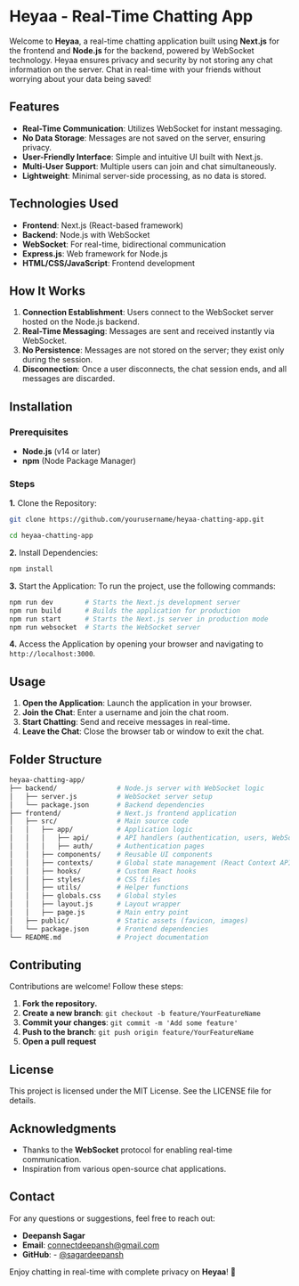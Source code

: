 # Heyaa - Real-Time Chatting App

Welcome to **Heyaa**, a real-time chatting application built using **Next.js** for the frontend and **Node.js** for the backend, powered by WebSocket technology. Heyaa ensures privacy and security by not storing any chat information on the server. Chat in real-time with your friends without worrying about your data being saved!

## Features

- **Real-Time Communication**: Utilizes WebSocket for instant messaging.
- **No Data Storage**: Messages are not saved on the server, ensuring privacy.
- **User-Friendly Interface**: Simple and intuitive UI built with Next.js.
- **Multi-User Support**: Multiple users can join and chat simultaneously.
- **Lightweight**: Minimal server-side processing, as no data is stored.

## Technologies Used

- **Frontend**: Next.js (React-based framework)
- **Backend**: Node.js with WebSocket
- **WebSocket**: For real-time, bidirectional communication
- **Express.js**: Web framework for Node.js
- **HTML/CSS/JavaScript**: Frontend development

## How It Works

1. **Connection Establishment**: Users connect to the WebSocket server hosted on the Node.js backend.
2. **Real-Time Messaging**: Messages are sent and received instantly via WebSocket.
3. **No Persistence**: Messages are not stored on the server; they exist only during the session.
4. **Disconnection**: Once a user disconnects, the chat session ends, and all messages are discarded.

## Installation

### Prerequisites

- **Node.js** (v14 or later)
- **npm** (Node Package Manager)

### Steps

**1.** Clone the Repository:

```bash
git clone https://github.com/yourusername/heyaa-chatting-app.git
```
```bash
cd heyaa-chatting-app
```
**2.** Install Dependencies:
```bash
npm install
```
**3.** Start the Application:
To run the project, use the following commands:
```bash
npm run dev        # Starts the Next.js development server
npm run build      # Builds the application for production
npm run start      # Starts the Next.js server in production mode
npm run websocket  # Starts the WebSocket server
```
**4.** Access the Application by opening your browser and navigating to `http://localhost:3000`.

## Usage

1. **Open the Application**: Launch the application in your browser.
2. **Join the Chat**: Enter a username and join the chat room.
3. **Start Chatting**: Send and receive messages in real-time.
4. **Leave the Chat**: Close the browser tab or window to exit the chat.

## Folder Structure
```bash
heyaa-chatting-app/
├── backend/               # Node.js server with WebSocket logic
│   ├── server.js          # WebSocket server setup
│   └── package.json       # Backend dependencies
├── frontend/              # Next.js frontend application
│   ├── src/               # Main source code
│   │   ├── app/           # Application logic
│   │   │   ├── api/       # API handlers (authentication, users, WebSocket)
│   │   │   ├── auth/      # Authentication pages
│   │   ├── components/    # Reusable UI components
│   │   ├── contexts/      # Global state management (React Context API)
│   │   ├── hooks/         # Custom React hooks
│   │   ├── styles/        # CSS files
│   │   ├── utils/         # Helper functions
│   │   ├── globals.css    # Global styles
│   │   ├── layout.js      # Layout wrapper
│   │   ├── page.js        # Main entry point
│   ├── public/            # Static assets (favicon, images)
│   └── package.json       # Frontend dependencies
└── README.md              # Project documentation
```

## Contributing

Contributions are welcome! Follow these steps:

1. **Fork the repository.**
2. **Create a new branch**: `git checkout -b feature/YourFeatureName`
3. **Commit your changes**: `git commit -m 'Add some feature'`
4. **Push to the branch**: `git push origin feature/YourFeatureName`
5. **Open a pull request**

## License

This project is licensed under the MIT License. See the LICENSE file for details.

## Acknowledgments

- Thanks to the **WebSocket** protocol for enabling real-time communication.
- Inspiration from various open-source chat applications.

## Contact

For any questions or suggestions, feel free to reach out:

- **Deepansh Sagar**
- **Email**: [connectdeepansh@gmail.com](mailto:connectdeepansh@gmail.com)
- **GitHub**: - [@sagardeepansh](https://www.github.com/sagardeepansh)

Enjoy chatting in real-time with complete privacy on **Heyaa**! 🚀
